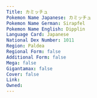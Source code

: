 ```yaml
---
﻿Title: カミッチュ
Pokemon Name Japanese: カミッチュ
Pokemon Name German: Sirapfel
Pokemon Name English: Dipplin
Language Card: Japanese
National Dex Number: 1011
Region: Paldea
Regional Form: false
Additional Form: false
Mega: false
Gigantamax: false
Cover: false
Link: 
Owned: 
---
```

